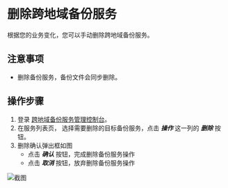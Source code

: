# 删除跨地域备份服务
根据您的业务变化，您可以手动删除跨地域备份服务。

## 注意事项
* 删除备份服务，备份文件会同步删除。

## 操作步骤
1. 登录 [跨地域备份服务管理控制台](https://rds-console.jdcloud.com/acrossRegionList)。
2. 在服务列表页， 选择需要删除的目标备份服务，点击 ***操作*** 这一列的 ***删除*** 按钮。
3. 删除确认弹出框如图
    * 点击 ***确认*** 按钮，完成删除备份服务操作
    * 点击 ***取消*** 按钮，放弃删除备份服务操作

![截图](https://img1.jcloudcs.com/cms/ec24dc87-336d-4d6b-9a8f-7aead28e2dab20180725142446.png)
